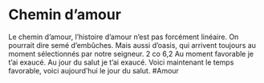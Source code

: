# Chemin d’amour
Le chemin d’amour, l’histoire d’amour n’est pas forcément linéaire. On pourrait dire semé d’embûches. Mais aussi d’oasis, qui arrivent toujours au moment sélectionnés par notre seigneur. 
2 co 6,2 Au moment favorable je t’ai exaucé. Au jour du salut je t’ai exaucé. Voici maintenant le temps favorable, voici aujourd’hui le jour du salut. 
#Amour